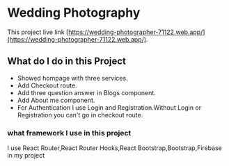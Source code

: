 # Wedding Photography

This project live link [https://wedding-photographer-71122.web.app/](https://wedding-photographer-71122.web.app/).

## What do I do in this Project
* Showed hompage with three services.
* Add Checkout route.
* Add three question answer in Blogs component.
* Add About me component.
* For Authentication I use Login and Registration.Without Login or Registration you can't go in checkout route.



### what framework I use in this project
I use React Router,React Router Hooks,React Bootstrap,Bootstrap,Firebase in my project


